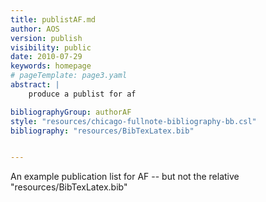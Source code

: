 ```yaml
---
title: publistAF.md
author: AOS
version: publish
visibility: public
date: 2010-07-29
keywords: homepage
# pageTemplate: page3.yaml
abstract: |
    produce a publist for af

bibliographyGroup: authorAF
style: "resources/chicago-fullnote-bibliography-bb.csl"
bibliography: "resources/BibTexLatex.bib"


---
```


An example publication list for AF  -- but not the relative "resources/BibTexLatex.bib"

 
